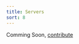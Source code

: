 ```yaml
---
title: Servers
sort: 8
---
```


Comming Soon, [contribute](https://github.com/Amr2812/software-environment-concepts/blob/master/content/servers.md)
